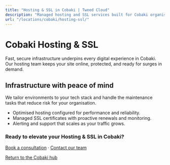 ```yaml
---
title: "Hosting & SSL in Cobaki | Tweed Cloud"
description: "Managed hosting and SSL services built for Cobaki organisations."
url: "/locations/cobaki/hosting-ssl/"
---
```


# Cobaki Hosting & SSL

Fast, secure infrastructure underpins every digital experience in Cobaki. Our hosting team keeps your site online, protected, and ready for surges in demand.

## Infrastructure with peace of mind

We tailor environments to your tech stack and handle the maintenance tasks that reduce risk for your organisation.

- Optimised hosting configured for performance and reliability.
- Managed SSL certificates with proactive renewals and monitoring.
- Alerting and support that scales as your traffic grows.

### Ready to elevate your Hosting & SSL in Cobaki?

[Book a consultation](/consultation/) · [Contact our team](/contact/)

[Return to the Cobaki hub](/locations/cobaki/)
